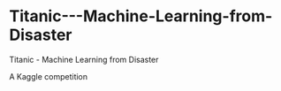 # Titanic---Machine-Learning-from-Disaster
Titanic - Machine Learning from Disaster

A Kaggle competition

